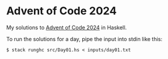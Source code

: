 # Advent of Code 2024

My solutions to [Advent of Code 2024](https://adventofcode.com/2024) in Haskell.

To run the solutions for a day, pipe the input into stdin like this:

```
$ stack runghc src/Day01.hs < inputs/day01.txt
```

